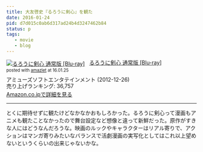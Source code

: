 ```yaml
---
title: 大友啓史『るろうに剣心』を観た
date: 2016-01-24
pid: d7d015c0ab6d317ad24b4d3247462b84
status: p
tags:
   - movie
   - blog
---
```


<div class="amazlet-box" style="margin-bottom:0px;"><div class="amazlet-image" style="float:left;margin:0px 12px 1px 0px;"><a href="http://www.amazon.co.jp/exec/obidos/ASIN/B009SGAKLQ/dotimpact-22/ref=nosim/" name="amazletlink" target="_blank"><img src="http://ecx.images-amazon.com/images/I/61T3ZDZSUFL._SL160_.jpg" alt="るろうに剣心 通常版 [Blu-ray]" style="border: none;" /></a></div><div class="amazlet-info" style="line-height:120%; margin-bottom: 10px"><div class="amazlet-name" style="margin-bottom:10px;line-height:120%"><a href="http://www.amazon.co.jp/exec/obidos/ASIN/B009SGAKLQ/dotimpact-22/ref=nosim/" name="amazletlink" target="_blank">るろうに剣心 通常版 [Blu-ray]</a><div class="amazlet-powered-date" style="font-size:80%;margin-top:5px;line-height:120%">posted with <a href="http://www.amazlet.com/" title="amazlet" target="_blank">amazlet</a> at 16.01.25</div></div><div class="amazlet-detail">アミューズソフトエンタテインメント (2012-12-26)<br />売り上げランキング: 36,757<br /></div><div class="amazlet-sub-info" style="float: left;"><div class="amazlet-link" style="margin-top: 5px"><a href="http://www.amazon.co.jp/exec/obidos/ASIN/B009SGAKLQ/dotimpact-22/ref=nosim/" name="amazletlink" target="_blank">Amazon.co.jpで詳細を見る</a></div></div></div><div class="amazlet-footer" style="clear: left"></div></div>

---- 

とくに期待せずに観たけどなかなかおもしろかった。るろうに剣心って漫画もアニメも観たことなかったので舞台設定など想像と違って新鮮だった。原作がすきな人にはどうなんだろうな。映画のルックやキャラクターはリアル寄りで、アクションはマンガ寄りみたいなバランスで活劇漫画の実写化としてはこれ以上望めないというくらいの出来じゃないかな。